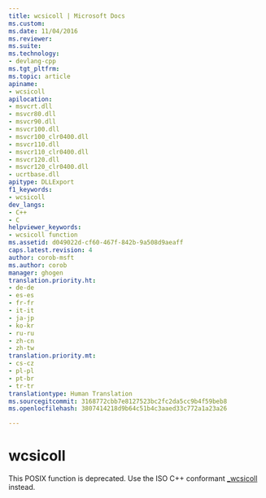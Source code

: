 ```yaml
---
title: wcsicoll | Microsoft Docs
ms.custom: 
ms.date: 11/04/2016
ms.reviewer: 
ms.suite: 
ms.technology:
- devlang-cpp
ms.tgt_pltfrm: 
ms.topic: article
apiname:
- wcsicoll
apilocation:
- msvcrt.dll
- msvcr80.dll
- msvcr90.dll
- msvcr100.dll
- msvcr100_clr0400.dll
- msvcr110.dll
- msvcr110_clr0400.dll
- msvcr120.dll
- msvcr120_clr0400.dll
- ucrtbase.dll
apitype: DLLExport
f1_keywords:
- wcsicoll
dev_langs:
- C++
- C
helpviewer_keywords:
- wcsicoll function
ms.assetid: d049022d-cf60-467f-842b-9a508d9aeaff
caps.latest.revision: 4
author: corob-msft
ms.author: corob
manager: ghogen
translation.priority.ht:
- de-de
- es-es
- fr-fr
- it-it
- ja-jp
- ko-kr
- ru-ru
- zh-cn
- zh-tw
translation.priority.mt:
- cs-cz
- pl-pl
- pt-br
- tr-tr
translationtype: Human Translation
ms.sourcegitcommit: 3168772cbb7e8127523bc2fc2da5cc9b4f59beb8
ms.openlocfilehash: 3807414218d9b64c51b4c3aaed33c772a1a23a26

---
```

# wcsicoll
This POSIX function is deprecated. Use the ISO C++ conformant [_wcsicoll](../../c-runtime-library/reference/stricoll-wcsicoll-mbsicoll-stricoll-l-wcsicoll-l-mbsicoll-l.md) instead.


<!--HONumber=Jan17_HO1-->


